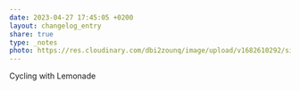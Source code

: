 ```yaml
---
date: 2023-04-27 17:45:05 +0200
layout: changelog_entry
share: true
type: _notes
photo: https://res.cloudinary.com/dbi2zounq/image/upload/v1682610292/sisw3fp4nxnt8t1l11zz.jpg
---
```

Cycling with Lemonade
